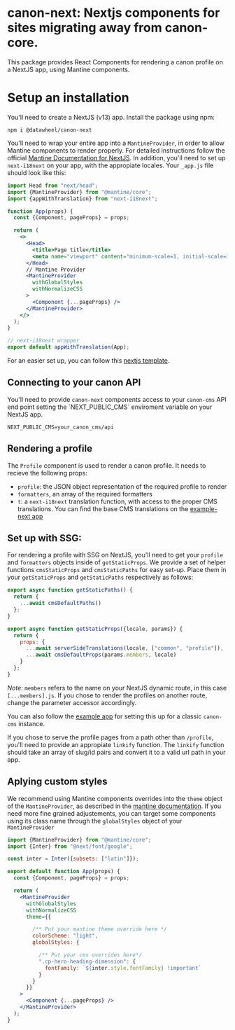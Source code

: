# canon-next: Nextjs components for sites migrating away from canon-core.

This package provides React Components for rendering a canon profile on a NextJS app, using Mantine components.

# Setup an installation

You'll need to create a NextJS (v13) app. Install the package using npm:

```npm i @datawheel/canon-next```

You'll need to wrap your entire app into a `MantineProvider`, in order to allow Mantine components to render properly. For detailed instructions follow the official [Mantine Documentation for NextJS](https://mantine.dev/guides/next/). In addition, you'll need to set up `next-i18next` on your app, with the appropiate locales. Your `_app.js` file should look
like this:

```jsx
import Head from "next/head";
import {MantineProvider} from "@mantine/core";
import {appWithTranslation} from "next-i18next";

function App(props) {
  const {Component, pageProps} = props;

  return (
    <>
      <Head>
        <title>Page title</title>
        <meta name="viewport" content="minimum-scale=1, initial-scale=1, width=device-width" />
      </Head>
      // Mantine Provider
      <MantineProvider
        withGlobalStyles
        withNormalizeCSS
      >
        <Component {...pageProps} />
      </MantineProvider>
    </>
  );
}

// next-i18next wrapper
export default appWithTranslation(App);
```
For an easier set up, you can follow this [nextjs template](https://github.com/Datawheel/template-site-nextjs/tree/nextjs-13-no-typescript-dependencies-translations).
## Connecting to your canon API

You'll need to provide `canon-next` components access to your `canon-cms` API end point setting the ´NEXT_PUBLIC_CMS´ enviroment variable on your NextJS app.

```
NEXT_PUBLIC_CMS=your_canon_cms/api
```

## Rendering a profile

The `Profile` component is used to render a canon profile. It needs to recieve the following props:
- `profile`: the JSON object representation of the required profile to render
- `formatters`, an array of the required formatters
- `t`: a `next-i18next` translation function, with access to the proper CMS translations. You can find the base CMS translations on the [example-next app](https://github.com/Datawheel/canon/blob/canon-next/example-next/public/locales/en/profile.json)

## Set up with SSG:

For rendering a profile with SSG on NextJS, you'll need to get your `profile` and `formatters` objects inside of `getStaticProps`. We provide a set of helper functions `cmsStaticProps` and `cmsStaticPaths` for easy set-up. Place them in your `getStaticProps` and `getStaticPaths` respectively as follows:

```jsx
export async function getStaticPaths() {
  return {
    ...await cmsDefaultPaths()
  };
}

export async function getStaticProps({locale, params}) {
  return {
    props: {
      ...await serverSideTranslations(locale, ["common", "profile"]),
      ...await cmsDefaultProps(params.members, locale)
    }
  };
}

```

*Note:* `members` refers to the name on your NextJS dynamic route, in this case `[...members].js`. If you chose to render the profiles on another route, change the parameter accessor accordingly.

You can also follow the [example app](https://github.com/Datawheel/canon/blob/canon-next/example-next/pages/profile/%5B...members%5D.js) for setting this up for a classic `canon-cms` instance.

If you chose to serve the profile pages from a path other than `/profile`, you'll need to provide an appropiate `linkify` function. The `linkify` function should take an array of slug/id pairs and convert it to a valid url path in your app.


## Aplying custom styles
We recommend using Mantine components overrides into the `theme` object of the `MantineProvider`, as described in the [mantine documentation](https://mantine.dev/theming/theme-object/). If you need more fine grained adjustements, you can target some components using its class name through the `globalStyles` object of your `MantineProvider`



```jsx
import {MantineProvider} from "@mantine/core";
import {Inter} from "@next/font/google";

const inter = Inter({subsets: ["latin"]});

export default function App(props) {
  const {Component, pageProps} = props;

  return (
    <MantineProvider
      withGlobalStyles
      withNormalizeCSS
      theme={{

        /** Put your mantine theme override here */
        colorScheme: "light",
        globalStyles: {

          /** Put your cms overrides here*/
          ".cp-hero-heading-dimension": {
            fontFamily: `${inter.style.fontFamily} !important`
          }
        }
      }}
    >
      <Component {...pageProps} />
    </MantineProvider>
  );
}

```
